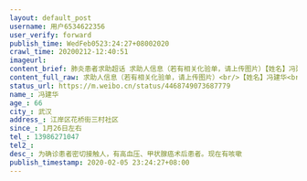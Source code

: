 ```yaml
---
layout: default_post
username: 用户6534622356
user_verify: forward
publish_time: WedFeb0523:24:27+08002020
crawl_time: 20200212-12:40:51
imageurl: 
content_brief: 肺炎患者求助超话 求助人信息（若有相关化验单，请上传图片）【姓名】冯建华【年龄】66【所在城市】武汉【所在小区、社区】江岸区花桥街三村社区【患病时间】1月26日左右【联系方式】13986271047【其他紧急联系人】【病情描述】 为确诊患者密切接触人，有高血压、甲状腺癌术后患者。现在有 ...全文
content_full_raw: 求助人信息（若有相关化验单，请上传图片）<br/>【姓名】冯建华<br/>【年龄】66<br/>【所在城市】武汉<br/>【所在小区、社区】江岸区花桥街三村社区<br/>【患病时间】1月26日左右<br/>【联系方式】13986271047<br/>【其他紧急联系人】<br/>【病情描述】为确诊患者密切接触人，有高血压、甲状腺癌术后患者。现在有咳嗽
status_url: https://m.weibo.cn/status/4468749073687779
name_: 冯建华
age_: 66
city_: 武汉
address_: 江岸区花桥街三村社区
since_: 1月26日左右
tel_: 13986271047
tel2_: 
desc_: 为确诊患者密切接触人，有高血压、甲状腺癌术后患者。现在有咳嗽
publish_timestamp: 2020-02-05 23:24:27+08:00
---
```

